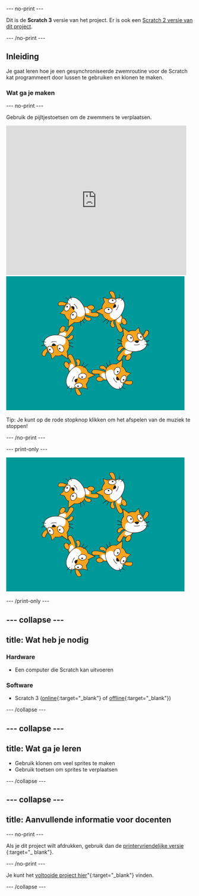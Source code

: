 --- no-print ---

Dit is de **Scratch 3** versie van het project. Er is ook een [Scratch 2 versie van dit project](https://projects.raspberrypi.org/en/projects/synchronised-swimming-scratch2).

--- /no-print ---

## Inleiding

Je gaat leren hoe je een gesynchroniseerde zwemroutine voor de Scratch kat programmeert door lussen te gebruiken en klonen te maken.

### Wat ga je maken

--- no-print ---

Gebruik de pijltjestoetsen om de zwemmers te verplaatsen.

<div class="scratch-preview">
  <iframe allowtransparency="true" width="485" height="402" src="https://scratch.mit.edu/projects/embed/113149575/?autostart=false" frameborder="0" scrolling="no">></iframe>
  <img src="images/swim-final.png">
</div>

Tip: Je kunt op de rode stopknop klikken om het afspelen van de muziek te stoppen!

--- /no-print ---

--- print-only ---

![voltooid project](images/swim-final.png)

--- /print-only ---

--- collapse ---
---
title: Wat heb je nodig
---

### Hardware

+ Een computer die Scratch kan uitvoeren

### Software

+ Scratch 3 ([online](http://rpf.io/scratchon){:target="_blank"} of [offline](http://rpf.io/scratchoff){:target="_blank"})

--- /collapse ---

--- collapse ---
---
title: Wat ga je leren
---

- Gebruik klonen om veel sprites te maken
- Gebruik toetsen om sprites te verplaatsen

--- /collapse ---

--- collapse ---
---
title: Aanvullende informatie voor docenten
---

--- no-print ---

Als je dit project wilt afdrukken, gebruik dan de [printervriendelijke versie](https://projects.raspberrypi.org/en/projects/synchronised-swimming/print) {:target="_ blank"}.

--- /no-print ---

Je kunt het [voltooide project hier](http://rpf.io/p/en/synchronised-swimming-get)"{:target="_blank"} vinden.

--- /collapse ---
